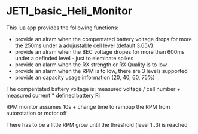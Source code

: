 # JETI_basic_Heli_Monitor

This lua app provides the following functions:

- provide an alram when the compentated battery voltage drops for more the 250ms under a adujustable cell level (default 3.65V)
- provide an alram when the BEC voltage dropes for more than 600ms under a definded level -  just to eleminate spikes
- provide an alarm when the RX strength or RX Quality is to low
- provide an alarm when the RPM is to low, there are 3 levels supported
- provide an capacity usage information (20, 40, 60, 75%)

The compentated battery voltage is: measured voltage / cell number + measured current * defined battery Ri

RPM monitor assumes 10s + change time to rampup the RPM from autorotation or motor off

There has to be a little RPM grow until the threshold (level 1..3) is reached

